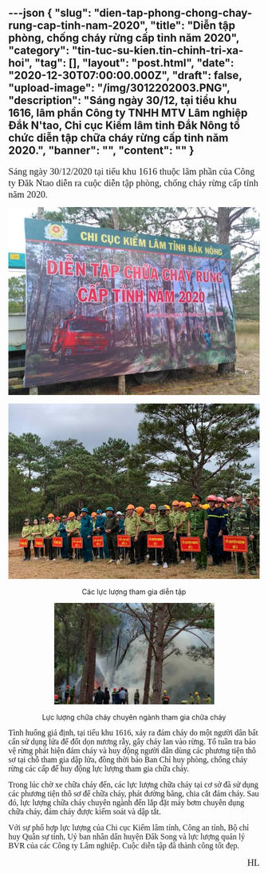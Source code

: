 ---json
{
    "slug": "dien-tap-phong-chong-chay-rung-cap-tinh-nam-2020",
    "title": "Diễn tập phòng, chống cháy rừng cấp tỉnh năm 2020",
    "category": "tin-tuc-su-kien.tin-chinh-tri-xa-hoi",
    "tag": [],
    "layout": "post.html",
    "date": "2020-12-30T07:00:00.000Z",
    "draft": false,
    "upload-image": "/img/3012202003.PNG",
    "description": "Sáng ngày 30/12, tại tiểu khu 1616, lâm phần Công ty TNHH MTV Lâm nghiệp Đắk N'tao, Chi cục Kiểm lâm tỉnh Đắk Nông tổ chức diễn tập chữa cháy rừng cấp tỉnh năm 2020.",
    "banner": "",
    "__content__": ""
}
---
<p><span style="background-color:white"><span style="font-size:14.0pt"><span style="font-family:&quot;Times New Roman&quot;,serif"><span style="color:#1c1e21">S&aacute;ng ng&agrave;y 30/12/2020 tại tiểu khu 1616 thuộc l&acirc;m phần của C</span></span></span><span style="font-size:14.0pt"><span style="font-family:&quot;Times New Roman&quot;,serif"><span style="color:#1c1e21">&ocirc;ng </span></span></span><span style="font-size:14.0pt"><span style="font-family:&quot;Times New Roman&quot;,serif"><span style="color:#1c1e21">ty Đăk Ntao diễn ra cuộc diễn tập ph&ograve;ng, chống ch&aacute;y rừng cấp tỉnh năm 2020. </span></span></span></span></p>

<p style="text-align:center"><img alt="" src="/img/3012202002.PNG" /></p>

<p style="text-align:center"><img alt="" src="/img/3012202001.PNG" /></p>

<p style="text-align:center">C&aacute;c lực lượng tham gia diễn tập</p>

<p style="text-align:center"><img alt="" src="/img/3012202003.PNG" /></p>

<p style="text-align:center">Lực&nbsp;lượng chữa ch&aacute;y chuy&ecirc;n ng&agrave;nh tham gia chữa ch&aacute;y</p>

<p><span style="font-family:Times New Roman,Times,serif"><span style="font-size:16px">T&igrave;nh huống giả định, tại tiểu khu 1616, xảy ra đ&aacute;m ch&aacute;y do một người d&acirc;n bất cẩn sử dụng lửa để đốt dọn nương rẫy, g&acirc;y ch&aacute;y lan v&agrave;o rừng. Tổ tuần tra bảo vệ rừng ph&aacute;t hiện đ&aacute;m ch&aacute;y v&agrave; huy động người d&acirc;n d&ugrave;ng c&aacute;c phương tiện th&ocirc; sơ tại chỗ tham gia dập lửa, đồng thời b&aacute;o Ban Chỉ huy ph&ograve;ng, chống ch&aacute;y rừng c&aacute;c cấp để huy động lực lượng tham gia chữa ch&aacute;y.&nbsp;</span></span></p>

<p><span style="font-family:Times New Roman,Times,serif"><span style="font-size:16px">Trong l&uacute;c chờ xe chữa ch&aacute;y đến, c&aacute;c lực lượng chữa ch&aacute;y tại cơ sở đ&atilde; sử dụng c&aacute;c phương tiện th&ocirc; sơ để chữa ch&aacute;y, ph&aacute;t đường băng, chia cắt đ&aacute;m ch&aacute;y. Sau đ&oacute;, lực lượng chữa ch&aacute;y chuy&ecirc;n ng&agrave;nh đến lắp đặt m&aacute;y bơm chuy&ecirc;n dụng chữa ch&aacute;y,&nbsp;đ&aacute;m ch&aacute;y được kiểm so&aacute;t v&agrave; dập tắt.&nbsp;</span></span></p>

<p><span style="font-family:Times New Roman,Times,serif"><span style="font-size:16px"><span style="background-color:white"><span style="color:#1c1e21">Với sự phố hợp lực lượng của Chi cục Kiểm l&acirc;m tỉnh, C&ocirc;ng an tỉnh, Bộ chỉ huy Qu&acirc;n sự tỉnh, Uỷ ban nh&acirc;n d&acirc;n huyện Đăk Song v&agrave; lực lượng quản l&yacute; BVR của c&aacute;c C&ocirc;ng ty L&acirc;m nghiệp. Cuộc diễn tập đ&atilde; th&agrave;nh c&ocirc;ng tốt đẹp.</span></span></span></span></p>

<p style="text-align:right"><span style="color:#1c1e21; font-family:Times New Roman,serif"><span style="font-size:18.6667px">HL</span></span></p>
